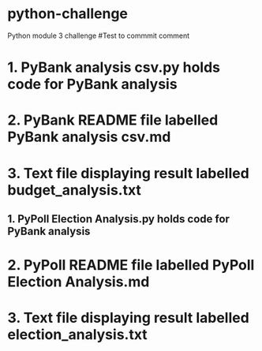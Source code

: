 # python-challenge
Python module 3 challenge
#Test to commmit comment
# 1. PyBank analysis csv.py holds code for PyBank analysis
# 2. PyBank README file labelled PyBank analysis csv.md
# 3. Text file displaying result labelled budget_analysis.txt

## 1. PyPoll Election Analysis.py holds code for PyBank analysis
# 2. PyPoll README file labelled PyPoll Election Analysis.md
# 3. Text file displaying result labelled election_analysis.txt